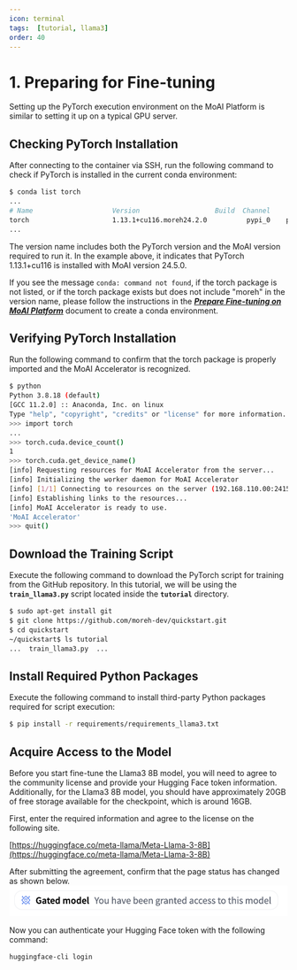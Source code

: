 ```yaml
---
icon: terminal
tags:  [tutorial, llama3]
order: 40
---
```


# 1. Preparing for Fine-tuning

Setting up the PyTorch execution environment on the MoAI Platform is similar to setting it up on a typical GPU server.

## Checking PyTorch Installation

After connecting to the container via SSH, run the following command to check if PyTorch is installed in the current conda environment:

```bash
$ conda list torch
...
# Name                    Version                   Build  Channel
torch                     1.13.1+cu116.moreh24.2.0          pypi_0    pypi
...
```

The version name includes both the PyTorch version and the MoAI version required to run it. In the example above, it indicates that PyTorch 1.13.1+cu116 is installed with MoAI version 24.5.0.

If you see the message `conda: command not found`, if the torch package is not listed, or if the torch package exists but does not include "moreh" in the version name, please follow the instructions in the ***[Prepare Fine-tuning on MoAI Platform](/Supported_Documents/Prepare_Fine_tuning_MoAI.md)*** document to create a conda environment.


## Verifying PyTorch Installation

Run the following command to confirm that the torch package is properly imported and the MoAI Accelerator is recognized.

```bash
$ python
Python 3.8.18 (default)
[GCC 11.2.0] :: Anaconda, Inc. on linux
Type "help", "copyright", "credits" or "license" for more information.
>>> import torch
...
>>> torch.cuda.device_count()
1
>>> torch.cuda.get_device_name()
[info] Requesting resources for MoAI Accelerator from the server...
[info] Initializing the worker daemon for MoAI Accelerator
[info] [1/1] Connecting to resources on the server (192.168.110.00:24158)...
[info] Establishing links to the resources...
[info] MoAI Accelerator is ready to use.
'MoAI Accelerator'
>>> quit()
```


## Download the Training Script

Execute the following command to download the PyTorch script for training from the GitHub repository. In this tutorial, we will be using the **`train_llama3.py`** script located inside the **`tutorial`** directory.

```bash
$ sudo apt-get install git
$ git clone https://github.com/moreh-dev/quickstart.git
$ cd quickstart
~/quickstart$ ls tutorial
...  train_llama3.py  ...
```

## Install Required Python Packages

Execute the following command to install third-party Python packages required for script execution:

```bash
$ pip install -r requirements/requirements_llama3.txt
```

## Acquire Access to the Model

Before you start fine-tune the Llama3 8B model, you will need to agree to the community license and provide your Hugging Face token information. Additionally, for the Llama3 8B model, you should have approximately 20GB of free storage available for the checkpoint, which is around 16GB.

First, enter the required information and agree to the license on the following site.

[https://huggingface.co/meta-llama/Meta-Llama-3-8B](https://huggingface.co/meta-llama/Meta-Llama-3-8B)

After submitting the agreement, confirm that the page status has changed as shown below.
![](alert.png)


Now you can authenticate your Hugging Face token with the following command:

```bash
huggingface-cli login
```
